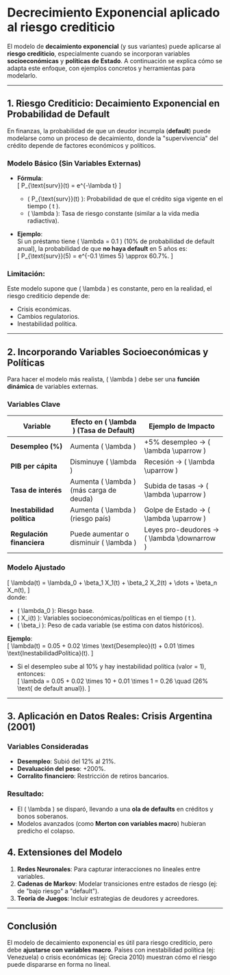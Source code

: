 

# Decrecimiento Exponencial aplicado al **riesgo crediticio**

El modelo de **decaimiento exponencial** (y sus variantes) puede aplicarse al **riesgo crediticio**, especialmente cuando se incorporan variables **socioeconómicas** y **políticas de Estado**. A continuación se explica cómo se adapta este enfoque, con ejemplos concretos y herramientas para modelarlo.

---

## **1. Riesgo Crediticio: Decaimiento Exponencial en Probabilidad de Default**
En finanzas, la probabilidad de que un deudor incumpla (**default**) puede modelarse como un proceso de decaimiento, donde la "supervivencia" del crédito depende de factores económicos y políticos.

### **Modelo Básico (Sin Variables Externas)**
- **Fórmula**:  
  \[
  P_{\text{surv}}(t) = e^{-\lambda t}
  \]
  - \( P_{\text{surv}}(t) \): Probabilidad de que el crédito siga vigente en el tiempo \( t \).  
  - \( \lambda \): Tasa de riesgo constante (similar a la vida media radiactiva).  

- **Ejemplo**:  
  Si un préstamo tiene \( \lambda = 0.1 \) (10% de probabilidad de default anual), la probabilidad de que **no haya default** en 5 años es:  
  \[
  P_{\text{surv}}(5) = e^{-0.1 \times 5} \approx 60.7\%.
  \]

### **Limitación**:  
Este modelo supone que \( \lambda \) es constante, pero en la realidad, el riesgo crediticio depende de:  
- Crisis económicas.  
- Cambios regulatorios.  
- Inestabilidad política.  

---

## **2. Incorporando Variables Socioeconómicas y Políticas**
Para hacer el modelo más realista, \( \lambda \) debe ser una **función dinámica** de variables externas.  

### **Variables Clave**  
| Variable                   | Efecto en \( \lambda \) (Tasa de Default)  | Ejemplo de Impacto                            |
| -------------------------- | ------------------------------------------ | --------------------------------------------- |
| **Desempleo (%)**          | Aumenta \( \lambda \)                      | +5% desempleo → \( \lambda \uparrow \)        |
| **PIB per cápita**         | Disminuye \( \lambda \)                    | Recesión → \( \lambda \uparrow \)             |
| **Tasa de interés**        | Aumenta \( \lambda \) (más carga de deuda) | Subida de tasas → \( \lambda \uparrow \)      |
| **Inestabilidad política** | Aumenta \( \lambda \) (riesgo país)        | Golpe de Estado → \( \lambda \uparrow \)      |
| **Regulación financiera**  | Puede aumentar o disminuir \( \lambda \)   | Leyes pro-deudores → \( \lambda \downarrow \) |

### **Modelo Ajustado**  
\[
\lambda(t) = \lambda_0 + \beta_1 X_1(t) + \beta_2 X_2(t) + \dots + \beta_n X_n(t),
\]  
donde:  
- \( \lambda_0 \): Riesgo base.  
- \( X_i(t) \): Variables socioeconómicas/políticas en el tiempo \( t \).  
- \( \beta_i \): Peso de cada variable (se estima con datos históricos).  

**Ejemplo**:  
\[
\lambda(t) = 0.05 + 0.02 \times \text{Desempleo}(t) + 0.01 \times \text{InestabilidadPolítica}(t).
\]  
- Si el desempleo sube al 10% y hay inestabilidad política (valor = 1), entonces:  
  \[
  \lambda = 0.05 + 0.02 \times 10 + 0.01 \times 1 = 0.26 \quad (26\% \text{ de default anual}).
  \]

---

## **3. Aplicación en Datos Reales: Crisis Argentina (2001)**
### **Variables Consideradas**  
- **Desempleo**: Subió del 12% al 21%.  
- **Devaluación del peso**: +200%.  
- **Corralito financiero**: Restricción de retiros bancarios.  

### **Resultado**:  
- El \( \lambda \) se disparó, llevando a una **ola de defaults** en créditos y bonos soberanos.  
- Modelos avanzados (como **Merton con variables macro**) hubieran predicho el colapso.  

## **4. Extensiones del Modelo**  
1. **Redes Neuronales**: Para capturar interacciones no lineales entre variables.  
2. **Cadenas de Markov**: Modelar transiciones entre estados de riesgo (ej: de "bajo riesgo" a "default").  
3. **Teoría de Juegos**: Incluir estrategias de deudores y acreedores.  

---

## **Conclusión**  
El modelo de decaimiento exponencial es útil para riesgo crediticio, pero debe **ajustarse con variables macro**. Países con inestabilidad política (ej: Venezuela) o crisis económicas (ej: Grecia 2010) muestran cómo el riesgo puede dispararse en forma no lineal.  
